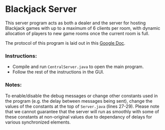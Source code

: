 # Blackjack Server

This server program acts as both a dealer and the server for hosting Blackjack games with up to a maximum of 6 clients per room, with dynamic allocation of players to new game rooms once the current room is full.

The protocol of this program is laid out in this [Google Doc](https://docs.google.com/document/d/1TitWhC7pa1LwOa1-9aaW1HGAJzgxTehDEKdn49hRspE/edit#).

### Instructions:
 - Compile and run `CentralServer.java` to open the main program.
 - Follow the rest of the instructions in the GUI.

### Notes:
To enable/disable the debug messages or change other constants used in the program (e.g. the delay between messages being sent), change the values of the constants at the top of `Server.java` (lines 27-29). Please note that we cannot guarantee that the server will run as smoothly with some of these constants at non-original values due to dependancy of delays for various synchronized elements.